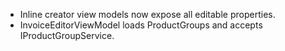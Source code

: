 - Inline creator view models now expose all editable properties.
- InvoiceEditorViewModel loads ProductGroups and accepts IProductGroupService.
